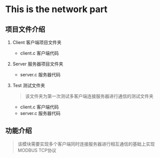 # This is the network part

## 项目文件介绍

1. Client 客户端项目文件夹
    + client.c 客户端代码
2. Server 服务器项目文件夹
    + server.c 服务器代码
3. Test 测试文件夹

    > 该文件夹为第一次测试多客户端连接服务器进行通信的测试文件夹  
    + client.c 客户端代码
    + server.c 服务器代码
  
## 功能介绍

> 该模块需要实现多个客户端同时连接服务器进行相互通信的基础上实现MODBUS TCP协议  
